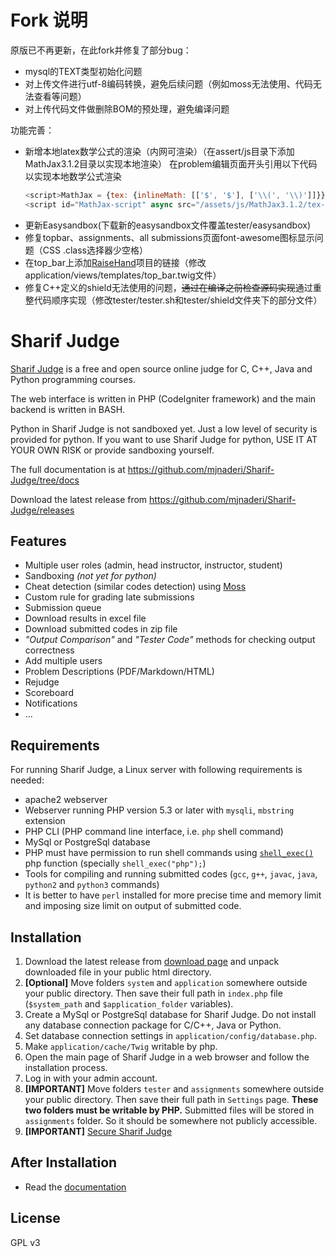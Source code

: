 # Fork 说明
原版已不再更新，在此fork并修复了部分bug：
- mysql的TEXT类型初始化问题
- 对上传文件进行utf-8编码转换，避免后续问题（例如moss无法使用、代码无法查看等问题）
- 对上传代码文件做删除BOM的预处理，避免编译问题

功能完善：
- 新增本地latex数学公式的渲染（内网可渲染）（在assert/js目录下添加MathJax3.1.2目录以实现本地渲染）
  在problem编辑页面开头引用以下代码以实现本地数学公式渲染
    ```javascript
    <script>MathJax = {tex: {inlineMath: [['$', '$'], ['\\(', '\\)']]}};</script>
    <script id="MathJax-script" async src="/assets/js/MathJax3.1.2/tex-mml-chtml.js"></script>
    ```
- 更新Easysandbox(下载新的easysandbox文件覆盖tester/easysandbox)
- 修复topbar、assignments、all submissions页面font-awesome图标显示问题（CSS .class选择器少空格）
- 在top_bar上添加[RaiseHand](https://github.com/wj2021/RaiseHand)项目的链接（修改application/views/templates/top_bar.twig文件）
- 修复C++定义的shield无法使用的问题，~~通过在编译之前检查源码实现~~通过重整代码顺序实现（修改tester/tester.sh和tester/shield文件夹下的部分文件）

# Sharif Judge

[Sharif Judge](https://github.com/mjnaderi/Sharif-Judge) is a free and open source online judge for C, C++, Java and Python programming courses.

The web interface is written in PHP (CodeIgniter framework) and the main backend is written in BASH.

Python in Sharif Judge is not sandboxed yet. Just a low level of security is provided for python.
If you want to use Sharif Judge for python, USE IT AT YOUR OWN RISK or provide sandboxing yourself.

The full documentation is at https://github.com/mjnaderi/Sharif-Judge/tree/docs

Download the latest release from https://github.com/mjnaderi/Sharif-Judge/releases

## Features
  * Multiple user roles (admin, head instructor, instructor, student)
  * Sandboxing _(not yet for python)_
  * Cheat detection (similar codes detection) using [Moss](http://theory.stanford.edu/~aiken/moss/)
  * Custom rule for grading late submissions
  * Submission queue
  * Download results in excel file
  * Download submitted codes in zip file
  * _"Output Comparison"_ and _"Tester Code"_ methods for checking output correctness
  * Add multiple users
  * Problem Descriptions (PDF/Markdown/HTML)
  * Rejudge
  * Scoreboard
  * Notifications
  * ...

## Requirements

For running Sharif Judge, a Linux server with following requirements is needed:

  * apache2 webserver
  * Webserver running PHP version 5.3 or later with `mysqli`, `mbstring` extension
  * PHP CLI (PHP command line interface, i.e. `php` shell command)
  * MySql or PostgreSql database
  * PHP must have permission to run shell commands using [`shell_exec()`](http://www.php.net/manual/en/function.shell-exec.php) php function (specially `shell_exec("php");`)
  * Tools for compiling and running submitted codes (`gcc`, `g++`, `javac`, `java`, `python2` and `python3` commands)
  * It is better to have `perl` installed for more precise time and memory limit and imposing size limit on output of submitted code.

## Installation

  1. Download the latest release from [download page](https://github.com/mjnaderi/Sharif-Judge/releases) and unpack downloaded file in your public html directory.
  2. **[Optional]** Move folders `system` and `application` somewhere outside your public directory. Then save their full path in `index.php` file (`$system_path` and `$application_folder` variables).
  3. Create a MySql or PostgreSql database for Sharif Judge. Do not install any database connection package for C/C++, Java or Python.
  4. Set database connection settings in `application/config/database.php`.
  5. Make `application/cache/Twig` writable by php.
  6. Open the main page of Sharif Judge in a web browser and follow the installation process.
  7. Log in with your admin account.
  8. **[IMPORTANT]** Move folders `tester` and `assignments` somewhere outside your public directory. Then save their full path in `Settings` page. **These two folders must be writable by PHP.** Submitted files will be stored in `assignments` folder. So it should be somewhere not publicly accessible.
  9. **[IMPORTANT]** [Secure Sharif Judge](https://github.com/mjnaderi/Sharif-Judge/blob/docs/v1.4/security.md)

## After Installation

  * Read the [documentation](https://github.com/mjnaderi/Sharif-Judge/tree/docs)

## License

GPL v3
